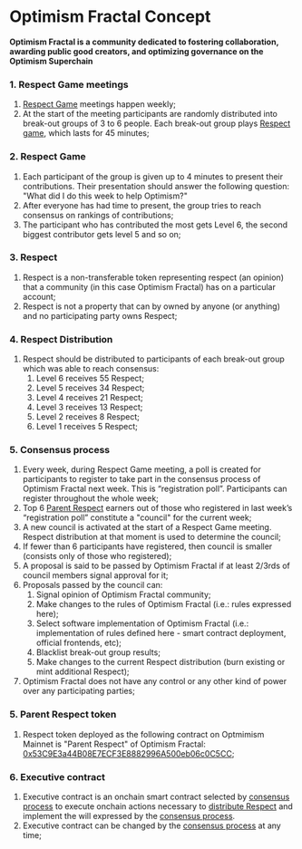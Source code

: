 # Optimism Fractal Concept

**Optimism Fractal is a community dedicated to fostering collaboration, awarding public good creators, and optimizing governance on the Optimism Superchain**

### 1. Respect Game meetings

1. [Respect Game](#2-respect-game) meetings happen weekly;
2. At the start of the meeting participants are randomly distributed into break-out groups of 3 to 6 people. Each break-out group plays [Respect game](#2-respect-game), which lasts for 45 minutes;

### 2. Respect Game

1. Each participant of the group is given up to 4 minutes to present their contributions. Their presentation should answer the following question: "What did I do this week to help Optimism?"
2. After everyone has had time to present, the group tries to reach consensus on rankings of contributions;
  1. The participant who has contributed the most gets Level 6, the second biggest contributor gets level 5 and so on;

### 3. Respect

1. Respect is a non-transferable token representing respect (an opinion) that a community (in this case Optimism Fractal) has on a particular account;
2. Respect is not a property that can by owned by anyone (or anything) and no participating party owns Respect;

### 4. Respect Distribution

1. Respect should be distributed to participants of each break-out group which was able to reach consensus:
   1. Level 6 receives 55 Respect;
   2. Level 5 receives 34 Respect;
   3. Level 4 receives 21 Respect;
   4. Level 3 receives 13 Respect;
   5. Level 2 receives 8 Respect;
   6. Level 1 receives 5 Respect;

### 5. Consensus process

1. Every week, during Respect Game meeting, a poll is created for participants to register to take part in the consensus process of Optimism Fractal next week. This is “registration poll”. Participants can register throughout the whole week;
2. Top 6 [Parent Respect](#5-parent-respect-token) earners out of those who registered in last week’s “registration poll” constitute a "council" for the current week;
3. A new council is activated at the start of a Respect Game meeting. Respect distribution at that moment is used to determine the council;
4. If fewer than 6 participants have registered, then council is smaller (consists only of those who registered);
5. A proposal is said to be passed by Optimism Fractal if at least 2/3rds of council members signal approval for it;
6. Proposals passed by the council can:
   1. Signal opinion of Optimism Fractal community;
   2. Make changes to the rules of Optimism Fractal (i.e.: rules expressed here);
   3. Select software implementation of Optimism Fractal (i.e.: implementation of rules defined here - smart contract deployment, official frontends, etc);
   4. Blacklist break-out group results;
   5. Make changes to the current Respect distribution (burn existing or mint additional Respect);
7. Optimism Fractal does not have any control or any other kind of power over any participating parties;

### 5. Parent Respect token

1. Respect token deployed as the following contract on Optmimism Mainnet is "Parent Respect" of Optimism Fractal:
  [0x53C9E3a44B08E7ECF3E8882996A500eb06c0C5CC](https://optimistic.etherscan.io/address/0x53c9e3a44b08e7ecf3e8882996a500eb06c0c5cc);

### 6. Executive contract

1. Executive contract is an onchain smart contract selected by [consensus process](#5-consensus-process) to execute onchain actions necessary to [distribute Respect](#4-respect-distribution) and implement the will expressed by the [consensus process](#5-consensus-process).
2. Executive contract can be changed by the [consensus process](#5-consensus-process) at any time;


<!-- 1. Onchain Respect distribution of Optimism Fractal is managed by [Optimistic Respect-based executive contract](../../OREC.md#specification), configured with the following parameters:
   1. `voting_period` = 2 day;
   2. `veto_period` = 2 days;
   3. `prop_weight_threshold` = 408;
   4. `respect_contract` = [Parent Respect contract](#5-parent-respect-token);
   5. `max_live_votes` = 4; -->


